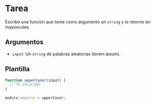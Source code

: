 # Tarea

Escribe una función que tome como argumento un `string` y lo retorne en mayúsculas.

## Argumentos

- `input`: Un `string` de palabras aleatorias (lorem ipsum).

## Plantilla

```js
function upperCaser(input) {
  // TU SOLUCIÓN
}

module.exports = upperCaser;
```
